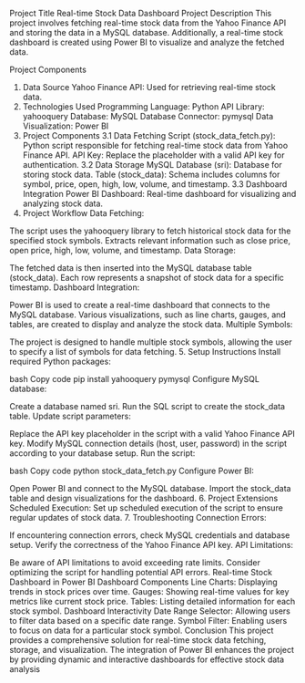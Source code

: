 Project Title
Real-time Stock Data Dashboard 
Project Description
This project involves fetching real-time stock data from the Yahoo Finance API and storing the data in a MySQL database. Additionally, a real-time stock dashboard is created using Power BI to visualize and analyze the fetched data.

Project Components
1. Data Source
Yahoo Finance API: Used for retrieving real-time stock data.
2. Technologies Used
Programming Language: Python
API Library: yahooquery
Database: MySQL
Database Connector: pymysql
Data Visualization: Power BI
3. Project Components
3.1 Data Fetching
Script (stock_data_fetch.py): Python script responsible for fetching real-time stock data from Yahoo Finance API.
API Key: Replace the placeholder with a valid API key for authentication.
3.2 Data Storage
MySQL Database (sri): Database for storing stock data.
Table (stock_data): Schema includes columns for symbol, price, open, high, low, volume, and timestamp.
3.3 Dashboard Integration
Power BI Dashboard: Real-time dashboard for visualizing and analyzing stock data.
4. Project Workflow
Data Fetching:

The script uses the yahooquery library to fetch historical stock data for the specified stock symbols.
Extracts relevant information such as close price, open price, high, low, volume, and timestamp.
Data Storage:

The fetched data is then inserted into the MySQL database table (stock_data).
Each row represents a snapshot of stock data for a specific timestamp.
Dashboard Integration:

Power BI is used to create a real-time dashboard that connects to the MySQL database.
Various visualizations, such as line charts, gauges, and tables, are created to display and analyze the stock data.
Multiple Symbols:

The project is designed to handle multiple stock symbols, allowing the user to specify a list of symbols for data fetching.
5. Setup Instructions
Install required Python packages:

bash
Copy code
pip install yahooquery pymysql
Configure MySQL database:

Create a database named sri.
Run the SQL script to create the stock_data table.
Update script parameters:

Replace the API key placeholder in the script with a valid Yahoo Finance API key.
Modify MySQL connection details (host, user, password) in the script according to your database setup.
Run the script:

bash
Copy code
python stock_data_fetch.py
Configure Power BI:

Open Power BI and connect to the MySQL database.
Import the stock_data table and design visualizations for the dashboard.
6. Project Extensions
Scheduled Execution:
Set up scheduled execution of the script to ensure regular updates of stock data.
7. Troubleshooting
Connection Errors:

If encountering connection errors, check MySQL credentials and database setup.
Verify the correctness of the Yahoo Finance API key.
API Limitations:

Be aware of API limitations to avoid exceeding rate limits.
Consider optimizing the script for handling potential API errors.
Real-time Stock Dashboard in Power BI
Dashboard Components
Line Charts: Displaying trends in stock prices over time.
Gauges: Showing real-time values for key metrics like current stock price.
Tables: Listing detailed information for each stock symbol.
Dashboard Interactivity
Date Range Selector: Allowing users to filter data based on a specific date range.
Symbol Filter: Enabling users to focus on data for a particular stock symbol.
Conclusion
This project provides a comprehensive solution for real-time stock data fetching, storage, and visualization. The integration of Power BI enhances the project by providing dynamic and interactive dashboards for effective stock data analysis
